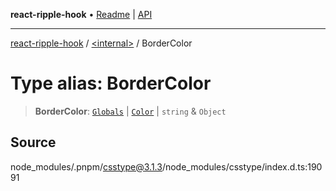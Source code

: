 **react-ripple-hook** • [Readme](../../README.md) \| [API](../../globals.md)

***

[react-ripple-hook](../../README.md) / [\<internal\>](../README.md) / BorderColor

# Type alias: BorderColor

> **BorderColor**: [`Globals`](Globals.md) \| [`Color`](Color-1.md) \| `string` & `Object`

## Source

node\_modules/.pnpm/csstype@3.1.3/node\_modules/csstype/index.d.ts:19091
